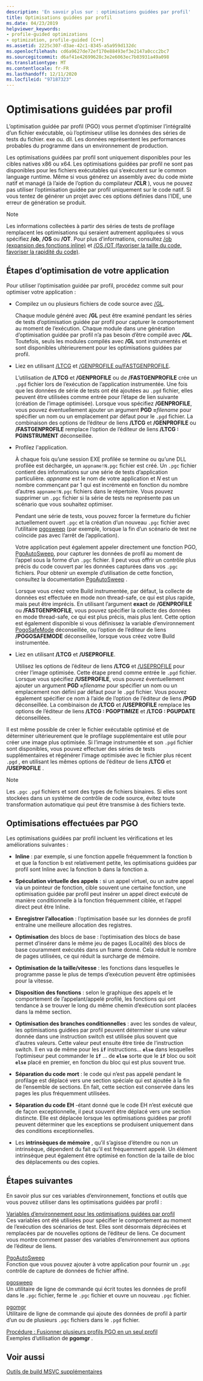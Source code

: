 ```yaml
---
description: 'En savoir plus sur : optimisations guidées par profil'
title: Optimisations guidées par profil
ms.date: 04/23/2019
helpviewer_keywords:
- profile-guided optimizations
- optimization, profile-guided [C++]
ms.assetid: 2225c307-d3ae-42c1-8345-a5a959d132dc
ms.openlocfilehash: cd6a9627de72ef170e88493ef3e2147a0ccc2bc7
ms.sourcegitcommit: d6af41e42699628c3e2e6063ec7b03931a49a098
ms.translationtype: MT
ms.contentlocale: fr-FR
ms.lasthandoff: 12/11/2020
ms.locfileid: "97187323"
---
```

# <a name="profile-guided-optimizations"></a>Optimisations guidées par profil

L’optimisation guidée par profil (PGO) vous permet d’optimiser l’intégralité d’un fichier exécutable, où l’optimiseur utilise les données des séries de tests du fichier. exe ou. dll. Les données représentent les performances probables du programme dans un environnement de production.

Les optimisations guidées par profil sont uniquement disponibles pour les cibles natives x86 ou x64. Les optimisations guidées par profil ne sont pas disponibles pour les fichiers exécutables qui s’exécutent sur le common language runtime. Même si vous générez un assembly avec du code mixte natif et managé (à l’aide de l’option du compilateur **/CLR** ), vous ne pouvez pas utiliser l’optimisation guidée par profil uniquement sur le code natif. Si vous tentez de générer un projet avec ces options définies dans l’IDE, une erreur de génération se produit.

> [!NOTE]
> Les informations collectées à partir des séries de tests de profilage remplacent les optimisations qui seraient autrement appliquées si vous spécifiez **/ob**, **/OS** ou **/OT**. Pour plus d’informations, consultez [/ob (expansion des fonctions inline)](reference/ob-inline-function-expansion.md) et [/OS,/OT (favoriser la taille du code, favoriser la rapidité du code)](reference/os-ot-favor-small-code-favor-fast-code.md).

## <a name="steps-to-optimize-your-app"></a>Étapes d’optimisation de votre application

Pour utiliser l’optimisation guidée par profil, procédez comme suit pour optimiser votre application :

- Compilez un ou plusieurs fichiers de code source avec [/GL](reference/gl-whole-program-optimization.md).

   Chaque module généré avec **/GL** peut être examiné pendant les séries de tests d’optimisation guidée par profil pour capturer le comportement au moment de l’exécution. Chaque module dans une génération d’optimisation guidée par profil n’a pas besoin d’être compilé avec **/GL**. Toutefois, seuls les modules compilés avec **/GL** sont instrumentés et sont disponibles ultérieurement pour les optimisations guidées par profil.

- Liez en utilisant [/LTCG](reference/ltcg-link-time-code-generation.md) et [/GENPROFILE ou/FASTGENPROFILE](reference/genprofile-fastgenprofile-generate-profiling-instrumented-build.md).

   L’utilisation de **/LTCG** et **/GENPROFILE** ou de **/FASTGENPROFILE** crée un `.pgd` fichier lors de l’exécution de l’application instrumentée. Une fois que les données de série de tests ont été ajoutées au `.pgd` fichier, elles peuvent être utilisées comme entrée pour l’étape de lien suivante (création de l’image optimisée). Lorsque vous spécifiez **/GENPROFILE**, vous pouvez éventuellement ajouter un argument **PGD =**_filename_ pour spécifier un nom ou un emplacement par défaut pour le `.pgd` fichier. La combinaison des options de l’éditeur de liens **/LTCG** et **/GENPROFILE** ou **/FASTGENPROFILE** remplace l’option de l’éditeur de liens **/LTCG : PGINSTRUMENT** déconseillée.

- Profilez l'application.

   À chaque fois qu’une session EXE profilée se termine ou qu’une DLL profilée est déchargée, un `appname!N.pgc` fichier est créé. Un `.pgc` fichier contient des informations sur une série de tests d’application particulière. *appname* est le nom de votre application et *N* est un nombre commençant par 1 qui est incrémenté en fonction du nombre d’autres `appname!N.pgc` fichiers dans le répertoire. Vous pouvez supprimer un `.pgc` fichier si la série de tests ne représente pas un scénario que vous souhaitez optimiser.

   Pendant une série de tests, vous pouvez forcer la fermeture du fichier actuellement ouvert `.pgc` et la création d’un nouveau `.pgc` fichier avec l’utilitaire [pgosweep](pgosweep.md) (par exemple, lorsque la fin d’un scénario de test ne coïncide pas avec l’arrêt de l’application).

   Votre application peut également appeler directement une fonction PGO, [PgoAutoSweep](pgoautosweep.md), pour capturer les données de profil au moment de l’appel sous la forme d’un `.pgc` fichier. Il peut vous offrir un contrôle plus précis du code couvert par les données capturées dans vos `.pgc` fichiers. Pour obtenir un exemple d’utilisation de cette fonction, consultez la documentation [PgoAutoSweep](pgoautosweep.md) .

   Lorsque vous créez votre Build instrumentée, par défaut, la collecte de données est effectuée en mode non thread-safe, ce qui est plus rapide, mais peut être imprécis. En utilisant l’argument **exact** de **/GENPROFILE** ou **/FASTGENPROFILE**, vous pouvez spécifier la collecte des données en mode thread-safe, ce qui est plus précis, mais plus lent. Cette option est également disponible si vous définissez la variable d’environnement [PogoSafeMode](environment-variables-for-profile-guided-optimizations.md#pogosafemode) déconseillée, ou l’option de l’éditeur de liens **/POGOSAFEMODE** déconseillée, lorsque vous créez votre Build instrumentée.

- Liez en utilisant **/LTCG** et **/USEPROFILE**.

   Utilisez les options de l’éditeur de liens **/LTCG** et [/USEPROFILE](reference/useprofile.md) pour créer l’image optimisée. Cette étape prend comme entrée le `.pgd` fichier. Lorsque vous spécifiez **/USEPROFILE**, vous pouvez éventuellement ajouter un argument **PGD =**_filename_ pour spécifier un nom ou un emplacement non défini par défaut pour le `.pgd` fichier. Vous pouvez également spécifier ce nom à l’aide de l’option de l’éditeur de liens **/PGD** déconseillée. La combinaison de **/LTCG** et **/USEPROFILE** remplace les options de l’éditeur de liens **/LTCG : PGOPTIMIZE** et **/LTCG : PGUPDATE** déconseillées.

Il est même possible de créer le fichier exécutable optimisé et de déterminer ultérieurement que le profilage supplémentaire est utile pour créer une image plus optimisée. Si l’image instrumentée et son `.pgd` fichier sont disponibles, vous pouvez effectuer des séries de tests supplémentaires et régénérer l’image optimisée avec le fichier plus récent `.pgd` , en utilisant les mêmes options de l’éditeur de liens **/LTCG** et **/USEPROFILE** .

> [!NOTE]
> Les `.pgc` `.pgd` fichiers et sont des types de fichiers binaires. Si elles sont stockées dans un système de contrôle de code source, évitez toute transformation automatique qui peut être transmise à des fichiers texte.

## <a name="optimizations-performed-by-pgo"></a>Optimisations effectuées par PGO

Les optimisations guidées par profil incluent les vérifications et les améliorations suivantes :

- **Inline** : par exemple, si une fonction appelle fréquemment la fonction b et que la fonction b est relativement petite, les optimisations guidées par profil sont Inline avec la fonction b dans la fonction a.

- **Spéculation virtuelle des appels** : si un appel virtuel, ou un autre appel via un pointeur de fonction, cible souvent une certaine fonction, une optimisation guidée par profil peut insérer un appel direct exécuté de manière conditionnelle à la fonction fréquemment ciblée, et l’appel direct peut être Inline.

- **Enregistrer l’allocation** : l’optimisation basée sur les données de profil entraîne une meilleure allocation des registres.

- **Optimisation** des blocs de base : l’optimisation des blocs de base permet d’insérer dans le même jeu de pages (Localité) des blocs de base couramment exécutés dans un frame donné. Cela réduit le nombre de pages utilisées, ce qui réduit la surcharge de mémoire.

- **Optimisation de la taille/vitesse** : les fonctions dans lesquelles le programme passe le plus de temps d’exécution peuvent être optimisées pour la vitesse.

- **Disposition des fonctions** : selon le graphique des appels et le comportement de l’appelant/appelé profilé, les fonctions qui ont tendance à se trouver le long du même chemin d’exécution sont placées dans la même section.

- **Optimisation des branches conditionnelles** : avec les sondes de valeur, les optimisations guidées par profil peuvent déterminer si une valeur donnée dans une instruction switch est utilisée plus souvent que d’autres valeurs.  Cette valeur peut ensuite être tirée de l’instruction switch.  Il en va de même pour les **`if`** instructions... **`else`** dans lesquelles l’optimiseur peut commander le **`if`** ... de **`else`** sorte que le **`if`** bloc ou soit **`else`** placé en premier, en fonction du bloc qui est plus souvent true.

- **Séparation du code mort** : le code qui n’est pas appelé pendant le profilage est déplacé vers une section spéciale qui est ajoutée à la fin de l’ensemble de sections. En fait, cette section est conservée dans les pages les plus fréquemment utilisées.

- **Séparation du code EH** -étant donné que le code EH n’est exécuté que de façon exceptionnelle, il peut souvent être déplacé vers une section distincte. Elle est déplacée lorsque les optimisations guidées par profil peuvent déterminer que les exceptions se produisent uniquement dans des conditions exceptionnelles.

- Les **intrinsèques de mémoire** , qu’il s’agisse d’étendre ou non un intrinsèque, dépendent du fait qu’il est fréquemment appelé. Un élément intrinsèque peut également être optimisé en fonction de la taille de bloc des déplacements ou des copies.

## <a name="next-steps"></a>Étapes suivantes

En savoir plus sur ces variables d’environnement, fonctions et outils que vous pouvez utiliser dans les optimisations guidées par profil :

[Variables d’environnement pour les optimisations guidées par profil](environment-variables-for-profile-guided-optimizations.md)<br/>
Ces variables ont été utilisées pour spécifier le comportement au moment de l’exécution des scénarios de test. Elles sont désormais dépréciées et remplacées par de nouvelles options de l’éditeur de liens. Ce document vous montre comment passer des variables d’environnement aux options de l’éditeur de liens.

[PgoAutoSweep](pgoautosweep.md)<br/>
Fonction que vous pouvez ajouter à votre application pour fournir un `.pgc` contrôle de capture de données de fichier affiné.

[pgosweep](pgosweep.md)<br/>
Un utilitaire de ligne de commande qui écrit toutes les données de profil dans le `.pgc` fichier, ferme le `.pgc` fichier et ouvre un nouveau `.pgc` fichier.

[pgomgr](pgomgr.md)<br/>
Utilitaire de ligne de commande qui ajoute des données de profil à partir d’un ou de plusieurs `.pgc` fichiers dans le `.pgd` fichier.

[Procédure : Fusionner plusieurs profils PGO en un seul profil](how-to-merge-multiple-pgo-profiles-into-a-single-profile.md)<br/>
Exemples d’utilisation de **pgomgr** .

## <a name="see-also"></a>Voir aussi

[Outils de build MSVC supplémentaires](reference/c-cpp-build-tools.md)
